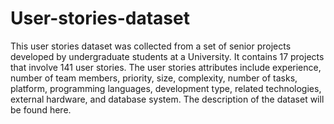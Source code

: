 # User-stories-dataset
This user stories dataset was collected from a set of senior projects developed by undergraduate students at a University. It contains 17 projects that involve 141 user stories.
The user stories attributes include experience, number of team members, priority, size, complexity, number of tasks, platform, programming languages, development type, related technologies, external hardware, and database system.
The description of the dataset will be found here.

